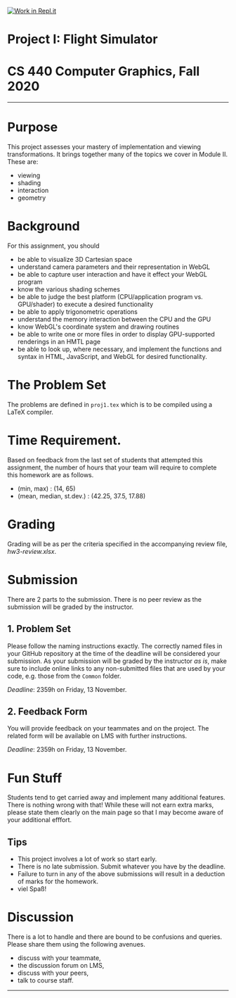 [![Work in Repl.it](https://classroom.github.com/assets/work-in-replit-14baed9a392b3a25080506f3b7b6d57f295ec2978f6f33ec97e36a161684cbe9.svg)](https://classroom.github.com/online_ide?assignment_repo_id=318688&assignment_repo_type=GroupAssignmentRepo)
# Project I: Flight Simulator
# CS 440 Computer Graphics, Fall 2020
***

# Purpose

This project assesses your mastery of implementation and viewing transformations. It brings together many of the topics we cover in Module II. These are:

- viewing
- shading
- interaction
- geometry

# Background

For this assignment, you should
- be able to visualize 3D Cartesian space
- understand camera parameters and their representation in WebGL
- be able to capture user interaction and have it effect your WebGL program
- know the various shading schemes
- be able to judge the best platform (CPU/application program vs. GPU/shader) to execute a desired functionality
- be able to apply trigonometric operations
- understand the memory interaction between the CPU and the GPU
- know WebGL's coordinate system and drawing routines
- be able to write one or more files in order to display GPU-supported renderings in an HMTL page
- be able to look up, where necessary, and implement the functions and syntax in HTML, JavaScript, and WebGL for desired functionality.

# The Problem Set

The problems are defined in `proj1.tex` which is to be compiled using a LaTeX compiler.

# Time Requirement.

Based on feedback from the last set of students that attempted this assignment, the number of hours that your team will require to complete this homework are as follows.

- (min, max) : (14, 65)
- (mean, median, st.dev.) : (42.25, 37.5, 17.88)

# Grading

Grading will be as per the criteria specified in the accompanying review file, _hw3-review.xlsx_.

# Submission

There are 2 parts to the submission. There is no peer review as the submission will be graded by the instructor.

## 1. Problem Set

Please follow the naming instructions exactly. The correctly named files in your GitHub repository at the time of the deadline will be considered your submission. As your submission will be graded by the instructor _as is_, make sure to include online links to any non-submitted files that are used by your code, e.g. those from the `Common` folder.

_Deadline_: 2359h on Friday, 13 November.

## 2. Feedback Form

You will provide feedback on your teammates and on the project. The related form will be available on LMS with further instructions.

_Deadline_: 2359h on Friday, 13 November.

# Fun Stuff

Students tend to get carried away and implement many additional features. There is nothing wrong with that! While these will not earn extra marks, please state them clearly on the main page so that I may become aware of your additional efffort.

## Tips

- This project involves a lot of work so start early.
- There is no late submission. Submit whatever you have by the deadline.
- Failure to turn in any of the above submissions will result in a deduction of marks for the homework.
- viel Spaß!


# Discussion

There is a lot to handle and there are bound to be confusions and queries. Please share them using the following avenues.


- discuss with your teammate,
- the discussion forum on LMS,
- discuss with your peers,
- talk to course staff.

----------
